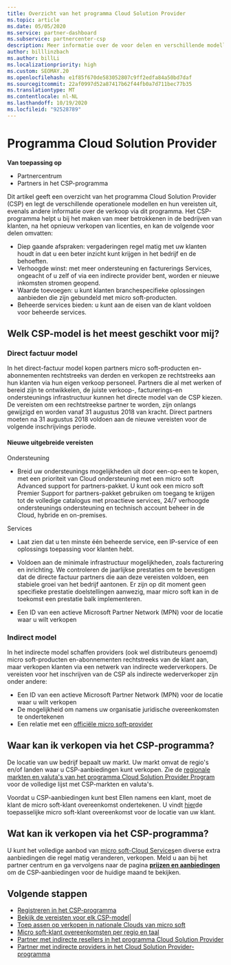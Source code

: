 ```yaml
---
title: Overzicht van het programma Cloud Solution Provider
ms.topic: article
ms.date: 05/05/2020
ms.service: partner-dashboard
ms.subservice: partnercenter-csp
description: Meer informatie over de voor delen en verschillende modellen in het Cloud Solution Provider-programma (CSP) waarmee u uw bedrijf kunt laten groeien met nieuwe klanten en nieuwe expertise.
author: billlinzbach
ms.author: billLi
ms.localizationpriority: high
ms.custom: SEOMAY.20
ms.openlocfilehash: e1f85f670de583052807c9ff2edfa84a50bd7daf
ms.sourcegitcommit: 22af0997d52a87417b62f44fb0a7d711bec77b35
ms.translationtype: MT
ms.contentlocale: nl-NL
ms.lasthandoff: 10/19/2020
ms.locfileid: "92528789"
---
```

# <a name="cloud-solution-provider-program"></a>Programma Cloud Solution Provider 

**Van toepassing op**

- Partnercentrum
- Partners in het CSP-programma

Dit artikel geeft een overzicht van het programma Cloud Solution Provider (CSP) en legt de verschillende operationele modellen en hun vereisten uit, evenals andere informatie over de verkoop via dit programma.  Het CSP-programma helpt u bij het maken van meer betrokkenen in de bedrijven van klanten, na het opnieuw verkopen van licenties, en kan de volgende voor delen omvatten: 

- Diep gaande afspraken: vergaderingen regel matig met uw klanten houdt in dat u een beter inzicht kunt krijgen in het bedrijf en de behoeften.
- Verhoogde winst: met meer ondersteuning en facturerings Services, ongeacht of u zelf of via een indirecte provider bent, worden er nieuwe inkomsten stromen geopend.  
- Waarde toevoegen: u kunt klanten branchespecifieke oplossingen aanbieden die zijn gebundeld met micro soft-producten.
- Beheerde services bieden: u kunt aan de eisen van de klant voldoen voor beheerde services. 

## <a name="which-csp-model-is-best-for-me"></a>Welk CSP-model is het meest geschikt voor mij?

### <a name="direct-bill-model"></a>Direct factuur model

 In het direct-factuur model kopen partners micro soft-producten en-abonnementen rechtstreeks van derden en verkopen ze rechtstreeks aan hun klanten via hun eigen verkoop personeel. Partners die al met werken of bereid zijn te ontwikkelen, de juiste verkoop-, facturerings-en ondersteunings infrastructuur kunnen het directe model van de CSP kiezen. De vereisten om een rechtstreekse partner te worden, zijn onlangs gewijzigd en worden vanaf 31 augustus 2018 van kracht. Direct partners moeten na 31 augustus 2018 voldoen aan de nieuwe vereisten voor de volgende inschrijvings periode.

#### <a name="new-expanded-requirements"></a>Nieuwe uitgebreide vereisten

Ondersteuning

- Breid uw ondersteunings mogelijkheden uit door een-op-een te kopen, met een prioriteit van Cloud ondersteuning met een micro soft Advanced support for partners-pakket. U kunt ook een micro soft Premier Support for partners-pakket gebruiken om toegang te krijgen tot de volledige catalogus met proactieve services, 24/7 verhoogde ondersteunings ondersteuning en technisch account beheer in de Cloud, hybride en on-premises.

Services

- Laat zien dat u ten minste één beheerde service, een IP-service of een oplossings toepassing voor klanten hebt. 

- Voldoen aan de minimale infrastructuur mogelijkheden, zoals facturering en inrichting. We controleren de jaarlijkse prestaties om te bevestigen dat de directe factuur partners die aan deze vereisten voldoen, een stabiele groei van het bedrijf aantonen. Er zijn op dit moment geen specifieke prestatie doelstellingen aanwezig, maar micro soft kan in de toekomst een prestatie balk implementeren.

- Een ID van een actieve Microsoft Partner Network (MPN) voor de locatie waar u wilt verkopen

### <a name="indirect-model"></a>Indirect model

In het indirecte model schaffen providers (ook wel distributeurs genoemd) micro soft-producten en-abonnementen rechtstreeks van de klant aan, maar verkopen klanten via een netwerk van indirecte wederverkopers. De vereisten voor het inschrijven van de CSP als indirecte wederverkoper zijn onder andere:

- Een ID van een actieve Microsoft Partner Network (MPN) voor de locatie waar u wilt verkopen
- De mogelijkheid om namens uw organisatie juridische overeenkomsten te ondertekenen
- Een relatie met een [officiële micro soft-provider](https://partnercenter.microsoft.com/partner/find-a-provider)

## <a name="where-can-i-sell-through-the-csp-program"></a>Waar kan ik verkopen via het CSP-programma?

De locatie van uw bedrijf bepaalt uw markt. Uw markt omvat de regio's en/of landen waar u CSP-aanbiedingen kunt verkopen. Zie de [regionale markten en valuta's van het programma Cloud Solution Provider Program](regional-authorization-overview.md) voor de volledige lijst met CSP-markten en valuta's.

Voordat u CSP-aanbiedingen kunt best Ellen namens een klant, moet de klant de micro soft-klant overeenkomst ondertekenen. U vindt [hier](agreements.md)de toepasselijke micro soft-klant overeenkomst voor de locatie van uw klant.  

## <a name="what-can-i-sell-through-the-csp-program"></a>Wat kan ik verkopen via het CSP-programma?

U kunt het volledige aanbod van [micro soft-Cloud Services](https://partner.microsoft.com/cloud-solution-provider/products-and-services)en diverse extra aanbiedingen die regel matig veranderen, verkopen. Meld u aan bij het partner centrum en ga vervolgens naar de pagina [**prijzen en aanbiedingen**](https://partnercenter.microsoft.com/pcv/sales) om de CSP-aanbiedingen voor de huidige maand te bekijken.

## <a name="next-steps"></a>Volgende stappen

- [Registreren in het CSP-programma](enrolling-in-the-csp-program.md)
- [Bekijk de vereisten voor elk CSP-model](https://partnercenter.microsoft.com/partner/cloud-solution-provider)|
- [Toep assen op verkopen in nationale Clouds van micro soft](csp-national-clouds-overview.md)
- [Micro soft-klant overeenkomsten per regio en taal](agreements.md)
- [Partner met indirecte resellers in het programma Cloud Solution Provider](indirect-provider-tasks-in-partner-center.md)
- [Partner met indirecte providers in het Cloud Solution Provider-programma](indirect-reseller-tasks-in-partner-center.md)
